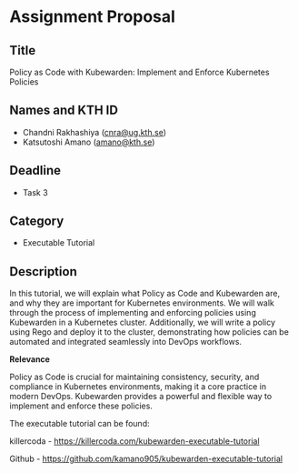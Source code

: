 # Assignment Proposal
## Title
Policy as Code with Kubewarden: Implement and Enforce Kubernetes Policies
## Names and KTH ID
- Chandni Rakhashiya (cnra@ug.kth.se)
- Katsutoshi Amano (amano@kth.se)
## Deadline
- Task 3
## Category
- Executable Tutorial
## Description
In this tutorial, we will explain what Policy as Code and Kubewarden are, and why they are important for Kubernetes environments. We will walk through the process of implementing and enforcing policies using Kubewarden in a Kubernetes cluster. Additionally, we will write a policy using Rego and deploy it to the cluster, demonstrating how policies can be automated and integrated seamlessly into DevOps workflows.


 **Relevance**


Policy as Code is crucial for maintaining consistency, security, and compliance in Kubernetes environments, making it a core practice in modern DevOps. Kubewarden provides a powerful and flexible way to implement and enforce these policies. 

The executable tutorial can be found:

killercoda - https://killercoda.com/kubewarden-executable-tutorial

Github - https://github.com/kamano905/kubewarden-executable-tutorial
